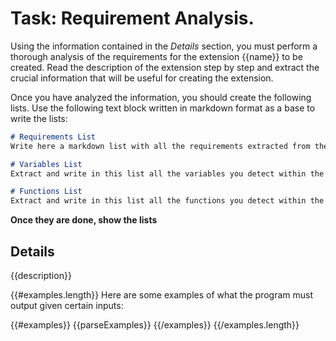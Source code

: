 # Task: Requirement Analysis.

Using the information contained in the *Details* section, you must perform a thorough analysis of the requirements for the extension {{name}} to be created. Read the description of the extension step by step and extract the crucial information that will be useful for creating the extension.

Once you have analyzed the information, you should create the following lists. Use the following text block written in markdown format as a base to write the lists:

```md
# Requirements List
Write here a markdown list with all the requirements extracted from the information inside the *Details* Section.

# Variables List
Extract and write in this list all the variables you detect within the information provided in the *Details* section. The format of the list should be as follows: <Variable Name>: <Purpose of the variable>.

# Functions List
Extract and write in this list all the functions you detect within the information provided in the *Details* section. The format of the list should be as follows: <Function Name>: <Function requirements>
```

**Once they are done, show the lists**

## Details

{{description}}

{{#examples.length}}
Here are some examples of what the program must output given certain inputs:

{{#examples}}
{{parseExamples}}
{{/examples}}
{{/examples.length}}